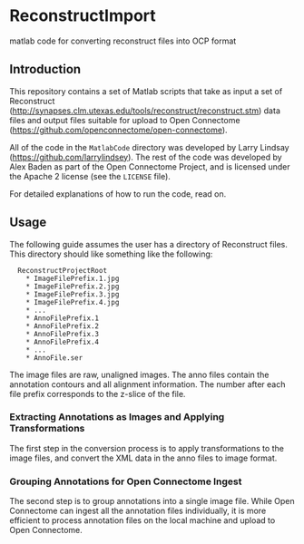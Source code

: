 # ReconstructImport
matlab code for converting reconstruct files into OCP format

## Introduction
This repository contains a set of Matlab scripts that take as input a set of Reconstruct (http://synapses.clm.utexas.edu/tools/reconstruct/reconstruct.stm) data files and output files suitable for upload to Open Connectome (https://github.com/openconnectome/open-connectome). 

All of the code in the ```MatlabCode``` directory was developed by Larry Lindsay (https://github.com/larrylindsey). The rest of the code was developed by Alex Baden as part of the Open Connectome Project, and is licensed under the Apache 2 license (see the ```LICENSE``` file).

For detailed explanations of how to run the code, read on.

## Usage
The following guide assumes the user has a directory of Reconstruct files. This directory should like something like the following:
```
  ReconstructProjectRoot 
    * ImageFilePrefix.1.jpg
    * ImageFilePrefix.2.jpg
    * ImageFilePrefix.3.jpg
    * ImageFilePrefix.4.jpg
    * ...
    * AnnoFilePrefix.1
    * AnnoFilePrefix.2
    * AnnoFilePrefix.3
    * AnnoFilePrefix.4
    * ...
    * AnnoFile.ser
```

The image files are raw, unaligned images. The anno files contain the annotation contours and all alignment information. The number after each file prefix corresponds to the z-slice of the file. 

### Extracting Annotations as Images and Applying Transformations

The first step in the conversion process is to apply transformations to the image files, and convert the XML data in the anno files to image format. 

### Grouping Annotations for Open Connectome Ingest

The second step is to group annotations into a single image file. While Open Connectome can ingest all the annotation files individually, it is more efficient to process annotation files on the local machine and upload to Open Connectome. 
